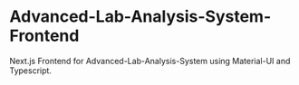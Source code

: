 # Advanced-Lab-Analysis-System-Frontend
Next.js Frontend for Advanced-Lab-Analysis-System using Material-UI and Typescript.
